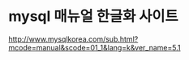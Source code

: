 # mysql 매뉴얼 한글화 사이트



http://www.mysqlkorea.com/sub.html?mcode=manual&scode=01_1&lang=k&ver_name=5.1